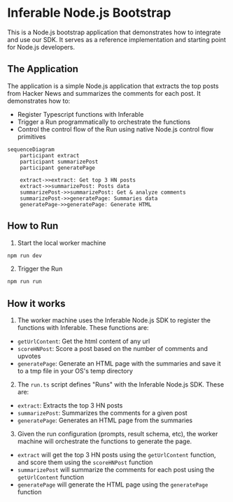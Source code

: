 # Inferable Node.js Bootstrap

This is a Node.js bootstrap application that demonstrates how to integrate and use our SDK. It serves as a reference implementation and starting point for Node.js developers.

## The Application

The application is a simple Node.js application that extracts the top posts from Hacker News and summarizes the comments for each post. It demonstrates how to:

- Register Typescript functions with Inferable
- Trigger a Run programmatically to orchestrate the functions
- Control the control flow of the Run using native Node.js control flow primitives

```mermaid
sequenceDiagram
    participant extract
    participant summarizePost
    participant generatePage

    extract->>extract: Get top 3 HN posts
    extract->>summarizePost: Posts data
    summarizePost->>summarizePost: Get & analyze comments
    summarizePost->>generatePage: Summaries data
    generatePage->>generatePage: Generate HTML
```

## How to Run

1. Start the local worker machine

```bash
npm run dev
```

2. Trigger the Run

```bash
npm run run
```

## How it works

1. The worker machine uses the Inferable Node.js SDK to register the functions with Inferable. These functions are:

- `getUrlContent`: Get the html content of any url
- `scoreHNPost`: Score a post based on the number of comments and upvotes
- `generatePage`: Generate an HTML page with the summaries and save it to a tmp file in your OS's temp directory

2. The `run.ts` script defines "Runs" with the Inferable Node.js SDK. These are:

- `extract`: Extracts the top 3 HN posts
- `summarizePost`: Summarizes the comments for a given post
- `generatePage`: Generates an HTML page from the summaries

3. Given the run configuration (prompts, result schema, etc), the worker machine will orchestrate the functions to generate the page.

- `extract` will get the top 3 HN posts using the `getUrlContent` function, and score them using the `scoreHNPost` function
- `summarizePost` will summarize the comments for each post using the `getUrlContent` function
- `generatePage` will generate the HTML page using the `generatePage` function
